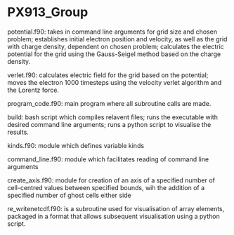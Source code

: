 # PX913_Group

potential.f90: takes in command line arguments for grid size and chosen problem; establishes initial electron position and velocity, as well as the grid with charge density, dependent on chosen problem; calculates the electric potential for the grid using the Gauss-Seigel method based on the charge density.  
  
verlet.f90: calculates electric field for the grid based on the potential; moves the electron 1000 timesteps using the velocity verlet algorithm and the Lorentz force.  
  
program_code.f90: main program where all subroutine calls are made.  
  
build: bash script which compiles relavent files; runs the executable with desired command line arguments; runs a python script to visualise the results.  
  
kinds.f90: module which defines variable kinds  
  
command_line.f90: module which facilitates reading of command line arguments  
  
create_axis.f90: module for creation of an axis of a specified number of cell-centred values between specified bounds, wih the addition of a specified number of ghost cells either side

re_writenetcdf.f90: is a subroutine used for visualisation of array elements, packaged in a format that allows subsequent visualisation using a python script. 
